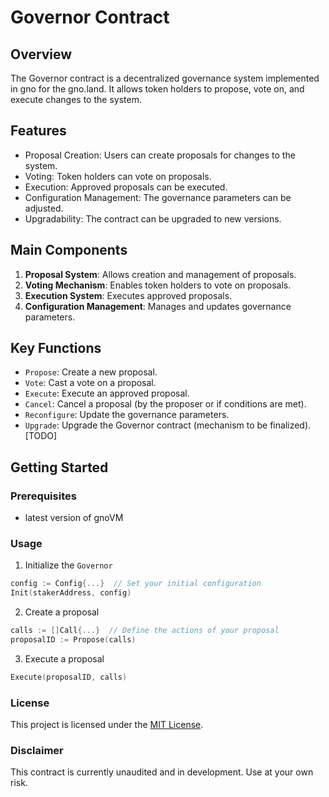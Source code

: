 # Governor Contract

## Overview

The Governor contract is a decentralized governance system implemented in gno for the gno.land. It allows token holders to propose, vote on, and execute changes to the system.

## Features

- Proposal Creation: Users can create proposals for changes to the system.
- Voting: Token holders can vote on proposals.
- Execution: Approved proposals can be executed.
- Configuration Management: The governance parameters can be adjusted.
- Upgradability: The contract can be upgraded to new versions.

## Main Components

1. **Proposal System**: Allows creation and management of proposals.
2. **Voting Mechanism**: Enables token holders to vote on proposals.
3. **Execution System**: Executes approved proposals.
4. **Configuration Management**: Manages and updates governance parameters.

## Key Functions

- `Propose`: Create a new proposal.
- `Vote`: Cast a vote on a proposal.
- `Execute`: Execute an approved proposal.
- `Cancel`: Cancel a proposal (by the proposer or if conditions are met).
- `Reconfigure`: Update the governance parameters.
- `Upgrade`: Upgrade the Governor contract (mechanism to be finalized). [TODO]

## Getting Started

### Prerequisites

- latest version of gnoVM

### Usage

1. Initialize the `Governor`

```go
config := Config{...}  // Set your initial configuration
Init(stakerAddress, config)
```

2. Create a proposal

```go
calls := []Call{...}  // Define the actions of your proposal
proposalID := Propose(calls)
```

3. Execute a proposal

```go
Execute(proposalID, calls)
```

### License

This project is licensed under the [MIT License](LICENSE).

### Disclaimer

This contract is currently unaudited and in development. Use at your own risk.

